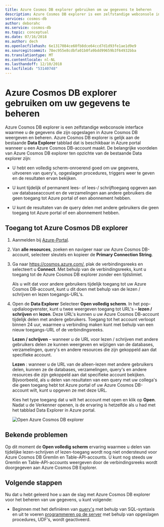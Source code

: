 ```yaml
---
title: Azure Cosmos DB explorer gebruiken om uw gegevens te beheren
description: Azure Cosmos DB explorer is een zelfstandige webconsole interface waarmee u de gegevens die zijn opgeslagen in Azure Cosmos DB weergeven en beheren.
services: cosmos-db
author: deborahc
ms.service: cosmos-db
ms.topic: conceptual
ms.date: 07/16/2018
ms.author: dech
ms.openlocfilehash: 6e1317084ce60fb8dce64ccd7d1d93fe1ae1d9e9
ms.sourcegitcommit: 78ec955e8cdbfa01b0fa9bdd99659b3f64932bba
ms.translationtype: MT
ms.contentlocale: nl-NL
ms.lasthandoff: 12/10/2018
ms.locfileid: "53140748"
---
```

# <a name="use-azure-cosmos-db-explorer-to-manage-your-data"></a>Azure Cosmos DB explorer gebruiken om uw gegevens te beheren 

Azure Cosmos DB explorer is een zelfstandige webconsole interface waarmee u de gegevens die zijn opgeslagen in Azure Cosmos DB weergeven en beheren. Azure Cosmos DB explorer is gelijk aan de bestaande **Data Explorer** tabblad dat is beschikbaar in Azure portal wanneer u een Azure Cosmos DB-account maakt. De belangrijke voordelen van Azure Cosmos DB explorer ten opzichte van de bestaande Data explorer zijn:

* U hebt een volledig scherm-onroerend goed om uw gegevens, uitvoeren van query's, opgeslagen procedures, triggers weer te geven en de resultaten ervan bekijken.  

* U kunt tijdelijk of permanent lees- of lees-/ schrijftoegang opgeven aan uw databaseaccount en de verzamelingen aan andere gebruikers die geen toegang tot Azure portal of een abonnement hebben.  

* U kunt de resultaten van de query delen met andere gebruikers die geen toegang tot Azure portal of een abonnement hebben.  

## <a name="access-azure-cosmos-db-explorer"></a>Toegang tot Azure Cosmos DB explorer

1. Aanmelden bij [Azure-Portal](https://portal.azure.com/). 

2. Van **alle resources**, zoeken en navigeer naar uw Azure Cosmos DB-account, selecteer sleutels en kopieer de **Primary Connection String**.  

3. Ga naar https://cosmos.azure.com/, plak de verbindingsreeks en selecteert u **Connect**. Met behulp van de verbindingsreeks, kunt u toegang tot de Azure Cosmos DB explorer zonder een tijdslimiet.  

   Als u wilt dat voor andere gebruikers tijdelijk toegang tot uw Azure Cosmos DB-account, kunt u dit doen met behulp van de lezen / schrijven en lezen toegangs-URL's. 

4. Open de **Data Explorer** Selecteer **Open volledig scherm**. In het pop-updialoogvenster, kunt u twee weergeven toegang tot URL's – **lezen / schrijven** en **lezen**. Deze URL's kunnen u uw Azure Cosmos DB-account tijdelijk delen met andere gebruikers. Toegang tot het account verloopt binnen 24 uur, waarmee u verbinding maken kunt met behulp van een nieuw toegangs-URL of de verbindingsreeks. 

   **Lezen / schrijven** – wanneer u de URL voor lezen / schrijven met andere gebruikers delen ze kunnen weergeven en wijzigen van de databases, verzamelingen, query's en andere resources die zijn gekoppeld aan dat specifieke account.

   **Lezen** : wanneer u de URL van de alleen-lezen met andere gebruikers delen, kunnen ze de databases, verzamelingen, query's en andere resources die zijn gekoppeld aan dat specifieke account bekijken. Bijvoorbeeld, als u delen van resultaten van een query met uw collega's die geen toegang hebt tot Azure portal of uw Azure Cosmos DB-account wilt, kunt u opgeven ze met deze URL.

   Kies het type toegang dat u wilt het account met open en klik op **Open**. Nadat u de Verkenner openen, is de ervaring is hetzelfde als u had met het tabblad Data Explorer in Azure portal.   

   ![Open Azure Cosmos DB explorer](./media/data-explorer/open-data-explorer-with-access-url.png)

## <a name="known-issues"></a>Bekende problemen

Op dit moment de **Open volledig scherm** ervaring waarmee u delen van tijdelijke lezen-schrijven of lezen-toegang wordt nog niet ondersteund voor Azure Cosmos DB Gremlin en Table-API-accounts. U kunt nog steeds uw Gremlin en Table-API-accounts weergeven door de verbindingsreeks wordt doorgegeven aan Azure Cosmos DB Explorer. 

## <a name="next-steps"></a>Volgende stappen
Nu dat u hebt geleerd hoe u aan de slag met Azure Cosmos DB explorer voor het beheren van uw gegevens, u kunt volgende:

* Beginnen met het definiëren van [query's](sql-api-query-reference.md) met behulp van SQL-syntaxis en uit te voeren [programmeren op de server](programming.md) met behulp van opgeslagen procedures, UDF's, wordt geactiveerd. 

